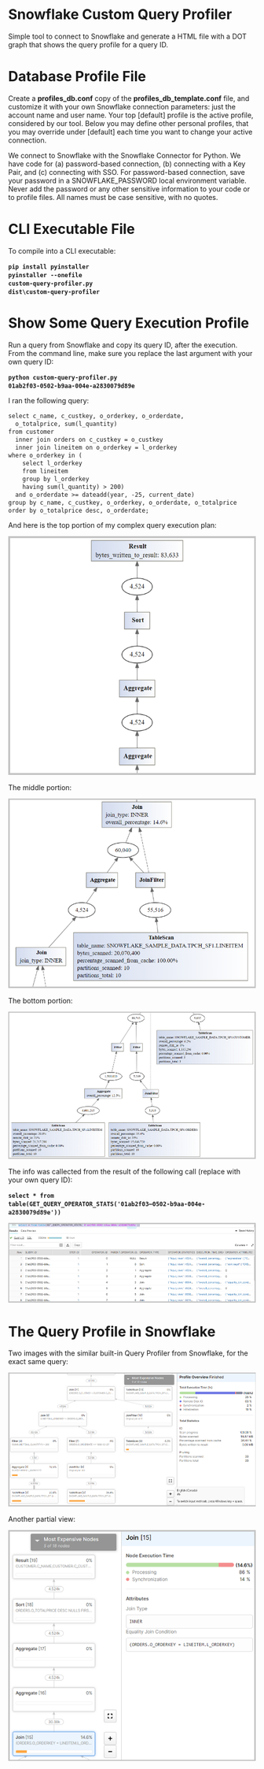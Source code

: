 Snowflake Custom Query Profiler
===============================

Simple tool to connect to Snowflake and generate a HTML file with a DOT graph that shows the query profile for a query ID.

# Database Profile File

Create a **profiles_db.conf** copy of the **profiles_db_template.conf** file, and customize it with your own Snowflake connection parameters: just the account name and user name. Your top [default] profile is the active profile, considered by our tool. Below you may define other personal profiles, that you may override under [default] each time you want to change your active connection.

We connect to Snowflake with the Snowflake Connector for Python. We have code for (a) password-based connection, (b) connecting with a Key Pair, and (c) connecting with SSO. For password-based connection, save your password in a SNOWFLAKE_PASSWORD local environment variable. Never add the password or any other sensitive information to your code or to profile files. All names must be case sensitive, with no quotes.

# CLI Executable File

To compile into a CLI executable:

**<code>pip install pyinstaller</code>**  
**<code>pyinstaller --onefile custom-query-profiler.py</code>**  
**<code>dist\custom-query-profiler</code>**  

# Show Some Query Execution Profile

Run a query from Snowflake and copy its query ID, after the execution. From the command line, make sure you replace the last argument with your own query ID:

**<code>python custom-query-profiler.py 01ab2f03-0502-b9aa-004e-a2830079d89e</code>**  

I ran the following query:

```
select c_name, c_custkey, o_orderkey, o_orderdate, 
  o_totalprice, sum(l_quantity)
from customer
  inner join orders on c_custkey = o_custkey
  inner join lineitem on o_orderkey = l_orderkey
where o_orderkey in (
    select l_orderkey
    from lineitem
    group by l_orderkey
    having sum(l_quantity) > 200)
  and o_orderdate >= dateadd(year, -25, current_date)
group by c_name, c_custkey, o_orderkey, o_orderdate, o_totalprice 
order by o_totalprice desc, o_orderdate;
```

And here is the top portion of my complex query execution plan:

![Top Portion of Custom Query Profile](/images/diagram1.png)

The middle portion:

![Middle Portion of Custom Query Profile](/images/diagram2.png)

The bottom portion:

![Bottom Portion of Custom Query Profile](/images/diagram3.png)

The info was callected from the result of the following call (replace with your own query ID):

**<code>select * from table(GET_QUERY_OPERATOR_STATS('01ab2f03–0502-b9aa-004e-a2830079d89e'))</code>**  

![GET_QUERY_OPERATOR_STATS Results](/images/diagram_results.png)

# The Query Profile in Snowflake

Two images with the similar built-in Query Profiler from Snowflake, for the exact same query:

![Query Profile in Snowflake](/images/query_profile.png)

Another partial view:

![Query Profile in Snowflake - Another View](/images/query_profile2.png)

